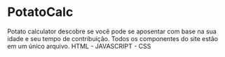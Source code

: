 # PotatoCalc
Potato calculator descobre se você pode se aposentar com base na sua idade e seu tempo de contribuição.
Todos os componentes do site estão em um único arquivo. HTML - JAVASCRIPT - CSS
